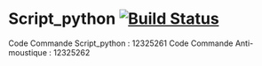 # Script_python [![Build Status](https://travis-ci.org/vchatela/Script_python.svg?branch=master)](https://travis-ci.org/vchatela/Script_python)

Code Commande Script_python :	12325261
Code Commande Anti-moustique : 	12325262